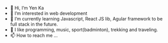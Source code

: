 - 👋 Hi, I’m Yen Ka
- 👀 I’m interested in web development
- 🌱 I’m currently learning Javascript, React JS lib, Agular framework to be full stack in the future.
- 💞️ I like programming, music, sport(badminton), trekking and traveling.
- 📫 How to reach me ...

<!---
YenKaPhuThi/YenKaPhuThi is a ✨ special ✨ repository because its `README.md` (this file) appears on your GitHub profile.
You can click the Preview link to take a look at your changes.
--->
